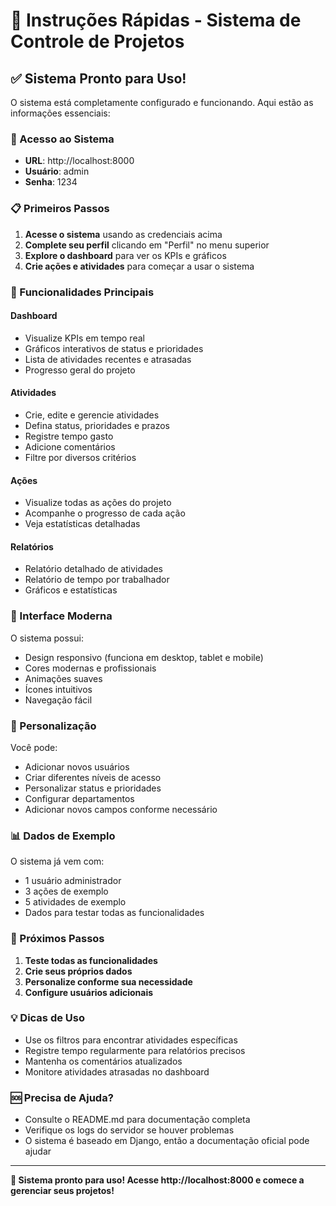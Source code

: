 # 🚀 Instruções Rápidas - Sistema de Controle de Projetos

## ✅ Sistema Pronto para Uso!

O sistema está completamente configurado e funcionando. Aqui estão as informações essenciais:

### 🔑 Acesso ao Sistema
- **URL**: http://localhost:8000
- **Usuário**: admin
- **Senha**: 1234

### 📋 Primeiros Passos

1. **Acesse o sistema** usando as credenciais acima
2. **Complete seu perfil** clicando em "Perfil" no menu superior
3. **Explore o dashboard** para ver os KPIs e gráficos
4. **Crie ações e atividades** para começar a usar o sistema

### 🎯 Funcionalidades Principais

#### Dashboard
- Visualize KPIs em tempo real
- Gráficos interativos de status e prioridades
- Lista de atividades recentes e atrasadas
- Progresso geral do projeto

#### Atividades
- Crie, edite e gerencie atividades
- Defina status, prioridades e prazos
- Registre tempo gasto
- Adicione comentários
- Filtre por diversos critérios

#### Ações
- Visualize todas as ações do projeto
- Acompanhe o progresso de cada ação
- Veja estatísticas detalhadas

#### Relatórios
- Relatório detalhado de atividades
- Relatório de tempo por trabalhador
- Gráficos e estatísticas

### 🎨 Interface Moderna

O sistema possui:
- Design responsivo (funciona em desktop, tablet e mobile)
- Cores modernas e profissionais
- Animações suaves
- Ícones intuitivos
- Navegação fácil

### 🔧 Personalização

Você pode:
- Adicionar novos usuários
- Criar diferentes níveis de acesso
- Personalizar status e prioridades
- Configurar departamentos
- Adicionar novos campos conforme necessário

### 📊 Dados de Exemplo

O sistema já vem com:
- 1 usuário administrador
- 3 ações de exemplo
- 5 atividades de exemplo
- Dados para testar todas as funcionalidades

### 🚀 Próximos Passos

1. **Teste todas as funcionalidades**
2. **Crie seus próprios dados**
3. **Personalize conforme sua necessidade**
4. **Configure usuários adicionais**

### 💡 Dicas de Uso

- Use os filtros para encontrar atividades específicas
- Registre tempo regularmente para relatórios precisos
- Mantenha os comentários atualizados
- Monitore atividades atrasadas no dashboard

### 🆘 Precisa de Ajuda?

- Consulte o README.md para documentação completa
- Verifique os logs do servidor se houver problemas
- O sistema é baseado em Django, então a documentação oficial pode ajudar

---

**🎉 Sistema pronto para uso! Acesse http://localhost:8000 e comece a gerenciar seus projetos!** 